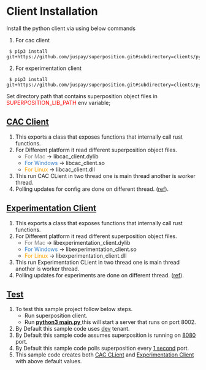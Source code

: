 # Client Installation
 Install the python client via using below commands
 1. For cac client
   ```
    $ pip3 install git+https://github.com/juspay/superposition.git#subdirectory=clients/python/cac_client
   ```
 2. For experimentation client
   ```
    $ pip3 install git+https://github.com/juspay/superposition.git#subdirectory=clients/python/exp_client
   ```


Set directory path that contains superposition object files in <span style="color: red" > SUPERPOSITION_LIB_PATH </span> env variable;

## [<u> CAC Client </u>](./cacclient)

1. This exports a class that exposes functions that internally call rust functions.
2. For Different platform it read different superposition object files.
    *  <span style="color: #808080" >For Mac </span> ->  libcac_client.dylib
    *  <span style="color: #357EC7" >For Windows </span> ->  libcac_client.so
    *  <span style="color: orange" >For Linux </span> ->  libcac_client.dll
3. This run CAC CLient in two thread one is main thread another is worker thread.
4. Polling updates for config are done on different thread. ([ref](./cacclient/client.py#L74)).


## [<u> Experimentation Client </u>](./expclient)

1. This exports a class that exposes functions that internally call rust functions.
2. For Different platform it read different superposition object files.
    *  <span style="color: #808080" >For Mac </span> ->  libexperimentation_client.dylib
    *  <span style="color: #357EC7" >For Windows </span> ->  libexperimentation_client.so
    *  <span style="color: orange" >For Linux </span> ->  libexperimentation_client.dll
3. This run Experimentation CLient in two thread one is main thread another is worker thread.
4. Polling updates for experiments are done on different thread. ([ref](./expclient/client.py#L79)).


## [<u> Test </u>](./main.py)

1. To test this sample project follow below steps.
    * Run superposition client.
    * Run <u> **python3 main.py** </u> this will start a server that runs on port 8002.
2. By Default this sample code uses [dev](./main.py#L7) tenant.
3. By Default this sample code assumes superposition is running on [8080](./main.py#L9) port.
3. By Default this sample code polls superposition every [1 second](./main.py#L8) port.
4. This sample code creates both [CAC CLient](./main.py#L11) and [Experimentation Client](./main.py#L10) with above default values.